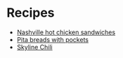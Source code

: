 # Recipes

- [Nashville hot chicken sandwiches](nashville-hot-chicken.md)
- [Pita breads with pockets](pita.md)
- [Skyline Chili](skyline.md)
